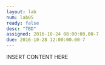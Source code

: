 ```yaml
---
layout: lab
num: lab05
ready: false
desc: "TBD"
assigned: 2016-10-24 08:00:00.00-7
due: 2016-10-28 12:00:00.00-7
---
```


INSERT CONTENT HERE

